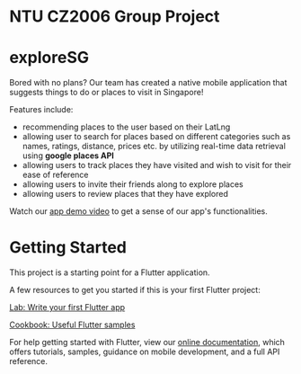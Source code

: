 # NTU CZ2006 Group Project

# exploreSG
Bored with no plans? Our team has created a native mobile application that suggests things to do or places to visit in Singapore!

Features include:
- recommending places to the user based on their LatLng
- allowing user to search for places based on different categories such as names, ratings, distance, prices etc. by utilizing real-time data retrieval using **google places API**
- allowing users to track places they have visited and wish to visit for their ease of reference
- allowing users to invite their friends along to explore places
- allowing users to review places that they have explored

Watch our [app demo video](https://youtu.be/LweEYJEpFpk) to get a sense of our app's functionalities.

# Getting Started
This project is a starting point for a Flutter application.

A few resources to get you started if this is your first Flutter project:

[Lab: Write your first Flutter app](https://docs.flutter.dev/get-started/codelab)


[Cookbook: Useful Flutter samples](https://docs.flutter.dev/cookbook)

For help getting started with Flutter, view our [online documentation](https://docs.flutter.dev/), which offers tutorials, samples, guidance on mobile development, and a full API reference.

